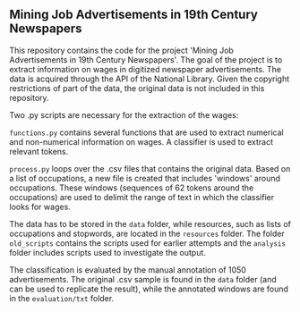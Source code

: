 ## Mining Job Advertisements in 19th Century Newspapers


This repository contains the code for the project 'Mining Job Advertisements in 19th Century Newspapers'. The goal of the project is to extract information on wages in digitized newspaper advertisements. The data is acquired through the API of the National Library. Given the copyright restrictions of part of the data, the original data is not included in this repository.

Two .py scripts are necessary for the extraction of the wages:

`functions.py` contains several functions that are used to extract numerical and non-numerical information on wages. A classifier is used to extract relevant tokens. 

`process.py` loops over the .csv files that contains the original data. Based on a list of occupations, a new file is created that includes 'windows' around occupations. These windows (sequences of 62 tokens around the occupations) are used to delimit the range of text in which the classifier looks for wages. 

The data has to be stored in the `data` folder, while resources, such as lists of occupations and stopwords, are located in the `resources` folder. The folder `old_scripts` contains the scripts used for earlier attempts and the `analysis` folder includes scripts used to investigate the output. 

The classification is evaluated by the manual annotation of 1050 advertisements. The original .csv sample is found in the `data` folder (and can be used to replicate the result), while the annotated windows are found in the `evaluation/txt` folder.
